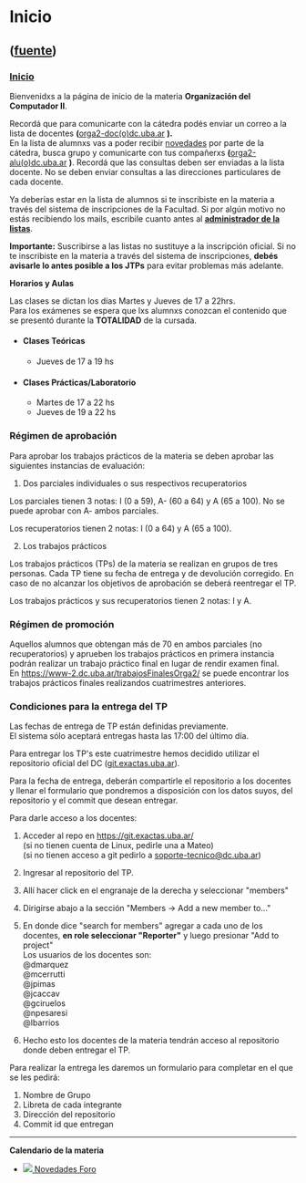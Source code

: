 # Inicio
([fuente](https://campus.exactas.uba.ar/course/view.php?id=998))
---
### [Inicio](https://campus.exactas.uba.ar/course/view.php?id=998&section=0)

Bienvenidxs a la página de inicio de la materia **Organización del Computador
II**.

Recordá que para comunicarte con la cátedra podés enviar un correo a la lista
de docentes **(**[orga2-doc(o)dc.uba.ar](mailto:orga2-doc@dc.uba.ar) **).**  
En la lista de alumnxs vas a poder recibir
[novedades](https://campus.exactas.uba.ar/mod/forum/view.php?id=51972
"Novedades") por parte de la cátedra, busca grupo y comunicarte con tus
compañerxs **(**[orga2-alu(o)dc.uba.ar](mailto:orga2-alu@dc.uba.ar) **)**.
Recordá que las consultas deben ser enviadas a la lista docente. No se deben
enviar consultas a las direcciones particulares de cada docente.

Ya deberías estar en la lista de alumnos si te inscribiste en la materia a
través del sistema de inscripciones de la Facultad. Si por algún motivo no
estás recibiendo los mails, escribile cuanto antes al **[administrador de la
listas](mailto:orga2-alu-owner@dc.uba.ar?SUBJECT=SUSCRIBIRME%20A%20ORGA2)**.

**Importante:** Suscribirse a las listas no sustituye a la inscripción
oficial. Si no te inscribiste en la materia a través del sistema de
inscripciones, **debés avisarle lo antes posible a los JTPs** para evitar
problemas más adelante.  
  

**Horarios y Aulas**

Las clases se dictan los días Martes y Jueves de 17 a 22hrs.  
Para los exámenes se espera que lxs alumnxs conozcan el contenido que se
presentó durante la **TOTALIDAD** de la cursada.

  - #### Clases Teóricas

    - Jueves de 17 a 19 hs
  - #### Clases Prácticas/Laboratorio

    - Martes de 17 a 22 hs 
    - Jueves de 19 a 22 hs

### Régimen de aprobación

Para aprobar los trabajos prácticos de la materia se deben aprobar las
siguientes instancias de evaluación:

  1. Dos parciales individuales o sus respectivos recuperatorios

Los parciales tienen 3 notas: I (0 a 59), A- (60 a 64) y A (65 a 100). No se
puede aprobar con A- ambos parciales.

Los recuperatorios tienen 2 notas: I (0 a 64) y A (65 a 100).

  2. Los trabajos prácticos

Los trabajos prácticos (TPs) de la materia se realizan en grupos de tres
personas. Cada TP tiene su fecha de entrega y de devolución corregido. En caso
de no alcanzar los objetivos de aprobación se deberá reentregar el TP.

Los trabajos prácticos y sus recuperatorios tienen 2 notas: I y A.

### Régimen de promoción

Aquellos alumnos que obtengan más de 70 en ambos parciales (no recuperatorios)
y aprueben los trabajos prácticos en primera instancia podrán realizar un
trabajo práctico final en lugar de rendir examen final.  
En <https://www-2.dc.uba.ar/trabajosFinalesOrga2/> se puede encontrar los
trabajos prácticos finales realizandos cuatrimestres anteriores.  
  

### Condiciones para la entrega del TP

Las fechas de entrega de TP están definidas previamente.  
El sistema sólo aceptará entregas hasta las 17:00 del último día.  
  
Para entregar los TP's este cuatrimestre hemos decidido utilizar el
repositorio oficial del DC ([git.exactas.uba.ar](http://git.exactas.uba.ar/)).  
  
Para la fecha de entrega, deberán compartirle el repositorio a los docentes y
llenar el formulario que pondremos a disposición con los datos suyos, del
repositorio y el commit que desean entregar.  
  
Para darle acceso a los docentes:

  1. Acceder al repo en <https://git.exactas.uba.ar/>   
(si no tienen cuenta de Linux, pedirle una a Mateo)  
(si no tienen acceso a git pedirlo a soporte-tecnico@dc.uba.ar)

  2. Ingresar al repositorio del TP.
  3. Allí hacer click en el engranaje de la derecha y seleccionar "members"
  4. Dirigirse abajo a la sección "Members -> Add a new member to..."
  5. En donde dice "search for members" agregar a cada uno de los docentes, **en role seleccionar "Reporter"** y luego presionar "Add to project"  
Los usuarios de los docentes son:  
@dmarquez  
@mcerrutti  
@jpimas  
@jcaccav  
@gciruelos  
@npesaresi  
@lbarrios

  6. Hecho esto los docentes de la materia tendrán acceso al repositorio donde deben entregar el TP.

  
Para realizar la entrega les daremos un formulario para completar en el que se
les pedirá:

  1. Nombre de Grupo
  2. Libreta de cada integrante
  3. Dirección del repositorio
  4. Commit id que entregan

****

**Calendario de la materia**

  - [![ ](https://campus.exactas.uba.ar/theme/image.php/aardvark/forum/1524598950/icon) Novedades Foro](https://campus.exactas.uba.ar/mod/forum/view.php?id=51972)

